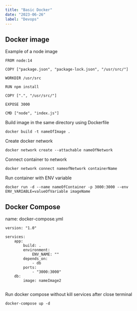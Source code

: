 ```yaml
---
title: "Basic Docker"
date: "2023-06-26"
label: "Devops"
---
```


## Docker image

Example of a node image

```
FROM node:14

COPY ["package.json", "package-lock.json", "/usr/src/"]

WORKDIR /usr/src

RUN npm install

COPY [".", "/usr/src/"]

EXPOSE 3000

CMD ["node", "index.js"]
```

Build image in the same directory using Dockerfile

```
docker build -t nameOfImage .
```

Create docker network

```
docker network create --attachable nameOfNetwork
```

Connect container to network

```
docker network connect nameofNetwork containerName
```

Run container with ENV variable

```
docker run -d --name nameOfContainer -p 3000:3000 --env ENV_VARIABLE=valueOfVariable imageName
```

## Docker Compose

name: docker-compose.yml

```
version: "1.0"

services:
    app:
        build: .
        environment:
            ENV_NAME: ""
        depends_on:
            - db
        ports:
            - "3000:3000"
    db:
        image: nameImage2


```

Run docker compose without kill services after close terminal

```
docker-compose up -d

```

